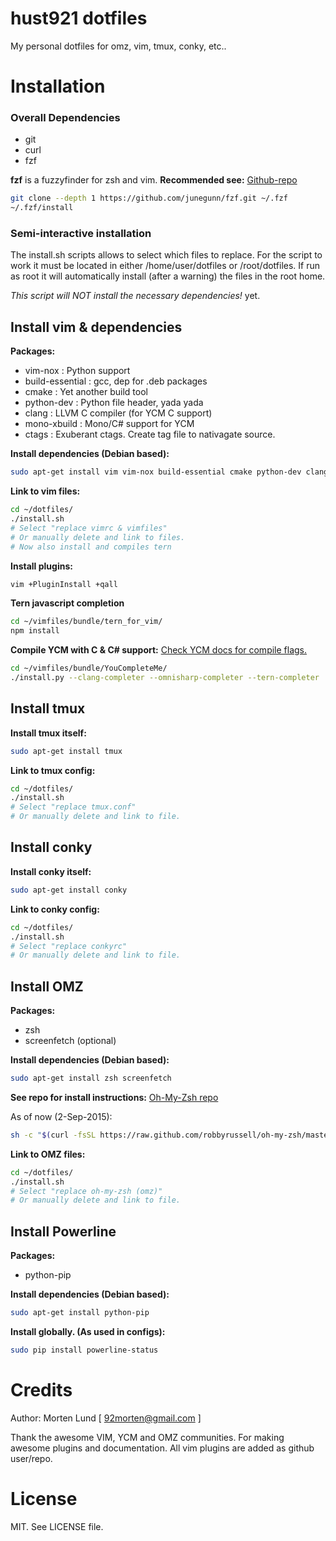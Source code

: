 # hust921 dotfiles
My personal dotfiles for omz, vim, tmux, conky, etc..

# Installation

### Overall Dependencies
* git
* curl
* fzf

**fzf** is a fuzzyfinder for zsh and vim. **Recommended see:** [Github-repo](https://github.com/junegunn/fzf)
```bash
git clone --depth 1 https://github.com/junegunn/fzf.git ~/.fzf
~/.fzf/install
```

### Semi-interactive installation
The install.sh scripts allows to select which files to replace. For the script to work it must be located in either /home/user/dotfiles or /root/dotfiles. If run as root it will automatically install (after a warning) the files in the root home.

*This script will NOT install the necessary dependencies!* yet.


## Install vim & dependencies
**Packages:**
* vim-nox           : Python support
* build-essential	: gcc, dep for .deb packages
* cmake             : Yet another build tool
* python-dev        : Python file header, yada yada
* clang             : LLVM C compiler (for YCM C support)
* mono-xbuild       : Mono/C# support for YCM
* ctags             : Exuberant ctags. Create tag file to nativagate source.

**Install dependencies (Debian based):**
```bash
sudo apt-get install vim vim-nox build-essential cmake python-dev clang mono-xbuild ctags
```
**Link to vim files:**
```bash
cd ~/dotfiles/
./install.sh
# Select "replace vimrc & vimfiles"
# Or manually delete and link to files.
# Now also install and compiles tern
```

**Install plugins:**
```bash
vim +PluginInstall +qall
```

**Tern javascript completion**
```bash
cd ~/vimfiles/bundle/tern_for_vim/
npm install

```

**Compile YCM with C & C# support:** [Check YCM docs for compile flags.](https://github.com/Valloric/YouCompleteMe)
```bash
cd ~/vimfiles/bundle/YouCompleteMe/
./install.py --clang-completer --omnisharp-completer --tern-completer
```

## Install tmux
**Install tmux itself:**
```bash
sudo apt-get install tmux
```
**Link to tmux config:**
```bash
cd ~/dotfiles/
./install.sh
# Select "replace tmux.conf"
# Or manually delete and link to file.
```

## Install conky
**Install conky itself:**
```bash
sudo apt-get install conky
```
**Link to conky config:**
```bash
cd ~/dotfiles/
./install.sh
# Select "replace conkyrc"
# Or manually delete and link to file.
```

## Install OMZ
**Packages:**
* zsh
* screenfetch (optional)

**Install dependencies (Debian based):**
```bash
sudo apt-get install zsh screenfetch
```

**See repo for install instructions:**
[Oh-My-Zsh repo](https://github.com/robbyrussell/oh-my-zsh)

As of now (2-Sep-2015):
```bash
sh -c "$(curl -fsSL https://raw.github.com/robbyrussell/oh-my-zsh/master/tools/install.sh)"
```

**Link to OMZ files:**
```bash
cd ~/dotfiles/
./install.sh
# Select "replace oh-my-zsh (omz)"
# Or manually delete and link to file.
```

## Install Powerline
**Packages:**
* python-pip

**Install dependencies (Debian based):**
```bash
sudo apt-get install python-pip
```

**Install globally. (As used in configs):**
```bash
sudo pip install powerline-status
```

# Credits

Author: Morten Lund [ <92morten@gmail.com> ]

Thank the awesome VIM, YCM and OMZ communities. For making awesome plugins and documentation. All vim plugins are added as github user/repo.


# License

MIT. See LICENSE file.
